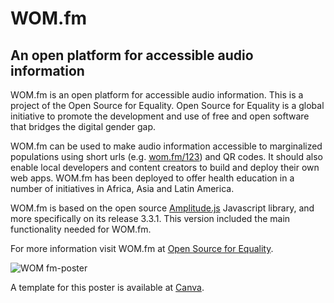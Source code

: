 # WOM.fm

## An open platform for accessible audio information

WOM.fm is an open platform for accessible audio information. This is a project of the Open Source for Equality. Open Source for Equality is a global initiative to promote the development and use of free and open software that bridges the digital gender gap.

WOM.fm can be used to make audio information accessible to marginalized populations using short urls (e.g. [wom.fm/123](https://wom.fm/123)) and QR codes. It should also enable local developers and content creators to build and deploy their own web apps. WOM.fm has been deployed to offer health education in a number of initiatives in Africa, Asia and Latin America.

WOM.fm is based on the open source [Amplitude.js](https://github.com/serversideup/amplitudejs) Javascript library, and more specifically on its release 3.3.1. This version included the main functionality needed for WOM.fm.

For more information visit WOM.fm at [Open Source for Equality](https://www.oseq.org/wom).

![WOM fm-poster](https://user-images.githubusercontent.com/32398058/170054780-15cde5de-2d96-4841-b433-7179b5919f7c.png)


A template for this poster is available at [Canva](https://www.canva.com/design/DAFBnApBc6s/i4ixDr-T4vQO0hm5KcvjPA/view?utm_content=DAFBnApBc6s&utm_campaign=designshare&utm_medium=link&utm_source=publishsharelink&mode=preview).
